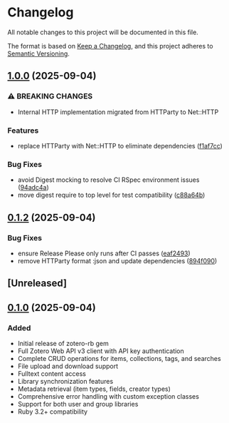 # Changelog

All notable changes to this project will be documented in this file.

The format is based on [Keep a Changelog](https://keepachangelog.com/en/1.0.0/),
and this project adheres to [Semantic Versioning](https://semver.org/spec/v2.0.0.html).

## [1.0.0](https://github.com/andrewhwaller/zotero-rb/compare/v0.1.2...v1.0.0) (2025-09-04)


### ⚠ BREAKING CHANGES

* Internal HTTP implementation migrated from HTTParty to Net::HTTP

### Features

* replace HTTParty with Net::HTTP to eliminate dependencies ([f1af7cc](https://github.com/andrewhwaller/zotero-rb/commit/f1af7ccd27cf401bd963062763b701f2b32ea923))


### Bug Fixes

* avoid Digest mocking to resolve CI RSpec environment issues ([94adc4a](https://github.com/andrewhwaller/zotero-rb/commit/94adc4a7edd6fd8362c9794f1b1826fd8dda5ec9))
* move digest require to top level for test compatibility ([c88a64b](https://github.com/andrewhwaller/zotero-rb/commit/c88a64b8972018b9e01682cd9f405f0d3b5f4fec))

## [0.1.2](https://github.com/andrewhwaller/zotero-rb/compare/v0.1.1...v0.1.2) (2025-09-04)


### Bug Fixes

* ensure Release Please only runs after CI passes ([eaf2493](https://github.com/andrewhwaller/zotero-rb/commit/eaf2493faf9f937b4b05af4afb5c09bbae41d3f7))
* remove HTTParty format :json and update dependencies ([894f090](https://github.com/andrewhwaller/zotero-rb/commit/894f090251a5a9add33cfc5cba8c39868e338070))

## [Unreleased]

## [0.1.0](https://github.com/andrewhwaller/zotero-rb/compare/v0.0.0...v0.1.0) (2025-09-04)

### Added
- Initial release of zotero-rb gem
- Full Zotero Web API v3 client with API key authentication
- Complete CRUD operations for items, collections, tags, and searches
- File upload and download support
- Fulltext content access
- Library synchronization features
- Metadata retrieval (item types, fields, creator types)
- Comprehensive error handling with custom exception classes
- Support for both user and group libraries
- Ruby 3.2+ compatibility
